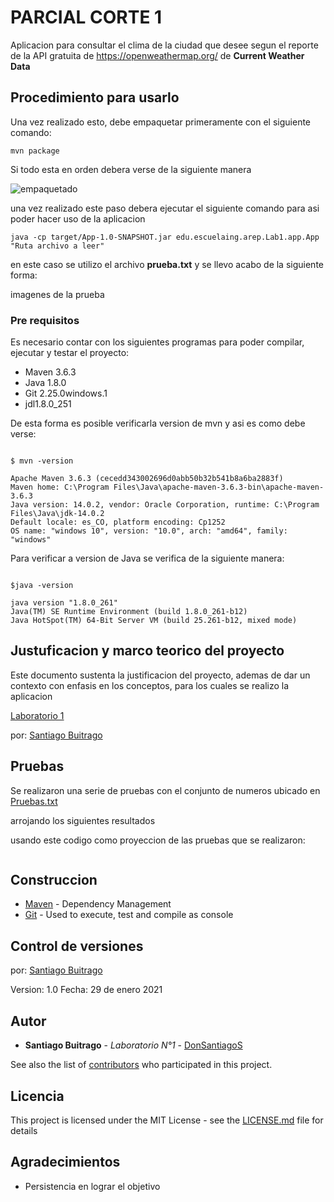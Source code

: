 # PARCIAL CORTE 1

Aplicacion para consultar el clima de la ciudad que desee segun el reporte de la API gratuita de https://openweathermap.org/ de **Current Weather Data**

## Procedimiento para usarlo


Una vez realizado esto, debe empaquetar primeramente con el siguiente comando:

```
mvn package
```

Si todo esta en orden debera verse de la siguiente manera


![empaquetado](./imagenes/empaquetado.png)

una vez realizado este paso debera ejecutar el siguiente comando para asi poder hacer uso de la aplicacion

```
java -cp target/App-1.0-SNAPSHOT.jar edu.escuelaing.arep.Lab1.app.App "Ruta archivo a leer"
```

en este caso se utilizo el archivo **prueba.txt**
y se llevo acabo de la siguiente forma:


imagenes de la prueba


### Pre requisitos 

Es necesario contar con los siguientes programas para poder compilar, ejecutar y testar el proyecto:
+ Maven 3.6.3
+ Java 1.8.0
+ Git 2.25.0windows.1
+ jdl1.8.0_251


De esta forma es posible verificarla version de mvn y asi es como debe verse:

```

$ mvn -version

Apache Maven 3.6.3 (cecedd343002696d0abb50b32b541b8a6ba2883f)
Maven home: C:\Program Files\Java\apache-maven-3.6.3-bin\apache-maven-3.6.3
Java version: 14.0.2, vendor: Oracle Corporation, runtime: C:\Program Files\Java\jdk-14.0.2
Default locale: es_CO, platform encoding: Cp1252
OS name: "windows 10", version: "10.0", arch: "amd64", family: "windows"

```

Para verificar a version de Java se verifica de la siguiente manera:
```

$java -version

java version "1.8.0_261"
Java(TM) SE Runtime Environment (build 1.8.0_261-b12)
Java HotSpot(TM) 64-Bit Server VM (build 25.261-b12, mixed mode)

```


## Justuficacion y marco teorico del proyecto

Este documento sustenta la justificacion del proyecto, ademas de dar un contexto con enfasis en los conceptos, para los cuales se realizo la aplicacion

[Laboratorio 1](https://github.com/DonSantiagoS/LAB1AREP.git/Laboratorio1.pdf)

por: [Santiago Buitrago](https://github.com/DonSantiagoS)

## Pruebas

Se realizaron una serie de pruebas con el conjunto de numeros ubicado en [Pruebas.txt](https://github.com/DonSantiagoS/LAB1AREP.git/Pruebas.txt)

arrojando los siguientes resultados

usando este codigo como proyeccion de las pruebas que se realizaron:

```
```


## Construccion

* [Maven](https://maven.apache.org/) - Dependency Management
* [Git](https://git-scm.com/) - Used to execute, test and compile as console


## Control de versiones

por: [Santiago Buitrago](https://github.com/DonSantiagoS) 

Version: 1.0
Fecha: 29 de enero 2021

## Autor

* **Santiago Buitrago** - *Laboratorio N°1* - [DonSantiagoS](https://github.com/DonSantiagoS)

See also the list of [contributors](https://github.com/your/project/contributors) who participated in this project.

## Licencia 

This project is licensed under the MIT License - see the [LICENSE.md](LICENSE.md) file for details

## Agradecimientos

* Persistencia en lograr el objetivo


